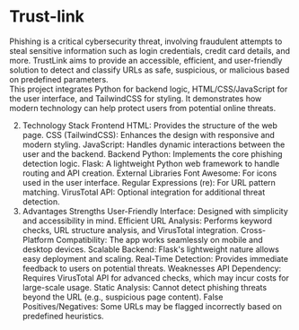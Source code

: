 # Trust-link
Phishing is a critical cybersecurity threat, involving fraudulent attempts to steal sensitive information such as login credentials, credit card details, and more. TrustLink aims to provide an accessible, efficient, and user-friendly solution to detect and classify URLs as safe, suspicious, or malicious based on predefined parameters.  
This project integrates Python for backend logic, HTML/CSS/JavaScript for the user interface, and TailwindCSS for styling. It demonstrates how modern technology can help protect users from potential online threats.

2. Technology Stack
Frontend
HTML: Provides the structure of the web page.
CSS (TailwindCSS): Enhances the design with responsive and modern styling.
JavaScript: Handles dynamic interactions between the user and the backend.
Backend
Python: Implements the core phishing detection logic.
Flask: A lightweight Python web framework to handle routing and API creation.
External Libraries
Font Awesome: For icons used in the user interface.
Regular Expressions (re): For URL pattern matching.
VirusTotal API: Optional integration for additional threat detection.
3. Advantages
Strengths
User-Friendly Interface:
Designed with simplicity and accessibility in mind.
Efficient URL Analysis:
Performs keyword checks, URL structure analysis, and VirusTotal integration.
Cross-Platform Compatibility:
The app works seamlessly on mobile and desktop devices.
Scalable Backend:
Flask's lightweight nature allows easy deployment and scaling.
Real-Time Detection:
Provides immediate feedback to users on potential threats.
Weaknesses
API Dependency:
Requires VirusTotal API for advanced checks, which may incur costs for large-scale usage.
Static Analysis:
Cannot detect phishing threats beyond the URL (e.g., suspicious page content).
False Positives/Negatives:
Some URLs may be flagged incorrectly based on predefined heuristics.
